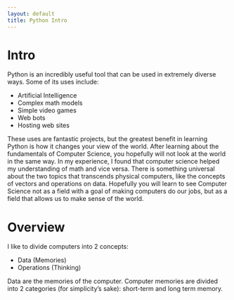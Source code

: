 ```yaml
---
layout: default
title: Python Intro
---
```


# Intro

Python is an incredibly useful tool that can be used in extremely diverse ways. Some of its uses include:

- Artificial Intelligence
- Complex math models
- Simple video games
- Web bots
- Hosting web sites

These uses are fantastic projects, but the greatest benefit in learning Python is how it changes your view of the world. 
After learning about the fundamentals of Computer Science, you hopefully will not look at the world in the same way. 
In my experience, I found that computer science helped my understanding of math and vice versa. 
There is something universal about the two topics that transcends physical computers, like the concepts of vectors and operations on data. 
Hopefully you will learn to see Computer Science not as a field with a goal of making computers do our jobs, but as a field that allows us to make sense of the world.

# Overview

I like to divide computers into 2 concepts:

- Data (Memories)
- Operations (Thinking)

Data are the memories of the computer. Computer memories are divided into 2 categories (for simplicity’s sake): short-term and long term memory.

